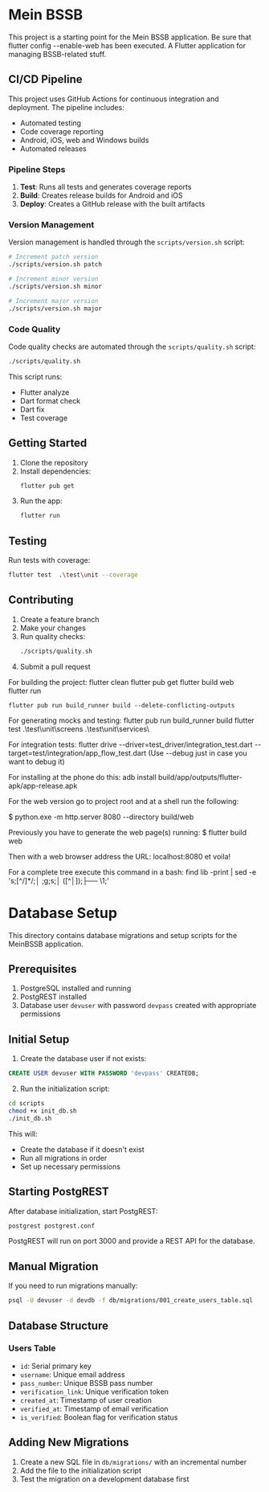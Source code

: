 # Mein BSSB

This project is a starting point for the Mein BSSB application.
Be sure that flutter config --enable-web has been executed.
A Flutter application for managing BSSB-related stuff.

## CI/CD Pipeline

This project uses GitHub Actions for continuous integration and deployment. The pipeline includes:

- Automated testing
- Code coverage reporting
- Android, iOS, web and Windows builds
- Automated releases

### Pipeline Steps

1. **Test**: Runs all tests and generates coverage reports
2. **Build**: Creates release builds for Android and iOS
3. **Deploy**: Creates a GitHub release with the built artifacts

### Version Management

Version management is handled through the `scripts/version.sh` script:

```bash
# Increment patch version
./scripts/version.sh patch

# Increment minor version
./scripts/version.sh minor

# Increment major version
./scripts/version.sh major
```

### Code Quality

Code quality checks are automated through the `scripts/quality.sh` script:

```bash
./scripts/quality.sh
```

This script runs:
- Flutter analyze
- Dart format check
- Dart fix
- Test coverage

## Getting Started

1. Clone the repository
2. Install dependencies:
   ```bash
   flutter pub get
   ```
3. Run the app:
   ```bash
   flutter run
   ```

## Testing

Run tests with coverage:
```bash
flutter test  .\test\unit --coverage
```

## Contributing

1. Create a feature branch
2. Make your changes
3. Run quality checks:
   ```bash
   ./scripts/quality.sh
   ```
4. Submit a pull request

For building the project:
    flutter clean 
    flutter pub get
    flutter build web                                  
    flutter run

    flutter pub run build_runner build --delete-conflicting-outputs

For generating mocks and testing:
    flutter pub run build_runner build
    flutter test .\test\unit\screens .\test\unit\services\

For integration tests:
    flutter drive --driver=test_driver/integration_test.dart --target=test/integration/app_flow_test.dart
    (Use --debug just in case you want to debug it)

For installing at the phone do this: 
    adb install build/app/outputs/flutter-apk/app-release.apk

For the web version go to project root and at a shell run the following:

$ python.exe -m http.server 8080 --directory build/web

Previously you have to generate the web page(s) running:
$ flutter build web

Then with a web browser address the URL: localhost:8080 et voila!

For a complete tree execute this command in a bash: find lib -print | sed -e 's;[^/]*/;│   ;g;s;│   \([^│]\);├── \1;'


# Database Setup

This directory contains database migrations and setup scripts for the MeinBSSB application.

## Prerequisites

1. PostgreSQL installed and running
2. PostgREST installed
3. Database user `devuser` with password `devpass` created with appropriate permissions

## Initial Setup

1. Create the database user if not exists:
```sql
CREATE USER devuser WITH PASSWORD 'devpass' CREATEDB;
```

2. Run the initialization script:
```bash
cd scripts
chmod +x init_db.sh
./init_db.sh
```

This will:
- Create the database if it doesn't exist
- Run all migrations in order
- Set up necessary permissions

## Starting PostgREST

After database initialization, start PostgREST:

```bash
postgrest postgrest.conf
```

PostgREST will run on port 3000 and provide a REST API for the database.

## Manual Migration

If you need to run migrations manually:

```bash
psql -U devuser -d devdb -f db/migrations/001_create_users_table.sql
```

## Database Structure

### Users Table
- `id`: Serial primary key
- `username`: Unique email address
- `pass_number`: Unique BSSB pass number
- `verification_link`: Unique verification token
- `created_at`: Timestamp of user creation
- `verified_at`: Timestamp of email verification
- `is_verified`: Boolean flag for verification status

## Adding New Migrations

1. Create a new SQL file in `db/migrations/` with an incremental number
2. Add the file to the initialization script
3. Test the migration on a development database first 

